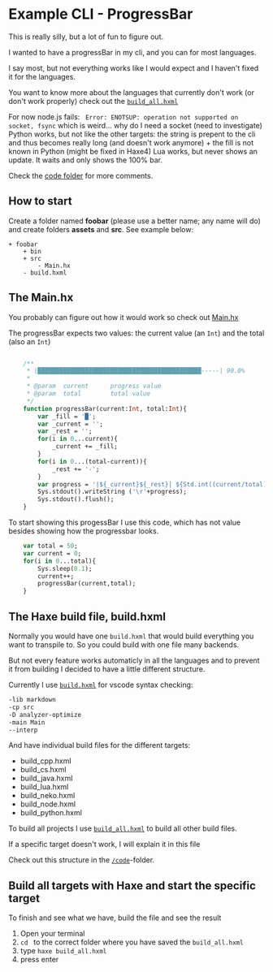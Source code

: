 # Example CLI - ProgressBar


This is really silly, but a lot of fun to figure out.

I wanted to have a progressBar in my cli, and you can for most languages.


I say most, but not everything works like I would expect and I haven't fixed it for the languages.

You want to know more about the languages that currently don't work (or don't work properly) check out the [`build_all.hxml`](code/build_all.hxml)


For now node.js fails: ` Error: ENOTSUP: operation not supported on socket, fsync` which is weird... why do I need a socket (need to investigate)
Python works, but not like the other targets: the string is prepent to the cli and thus becomes really long (and doesn't work anymore) + the fill is not known in Python (might be fixed in Haxe4)
Lua works, but never shows an update. It waits and only shows the 100% bar.


Check the [code folder](code) for more comments.






## How to start

Create a folder named **foobar** (please use a better name; any name will do) and create folders **assets** and **src**.
See example below:

```
+ foobar
	+ bin
	+ src
		- Main.hx
	- build.hxml
```



## The Main.hx

You probably can figure out how it would work so check out [Main.hx](code/src/Main.hx)

The progressBar expects two values: the current value (an `Int`) and the total (also an `Int`)

```haxe

	/**
	 * |█████████████████████████████████████████████-----| 90.0%
	 *
	 * @param  current 		progress value
	 * @param  total   		total value
	 */
	function progressBar(current:Int, total:Int){
		var _fill = '█';
		var _current = '';
		var _rest = '';
		for(i in 0...current){
			_current += _fill;
		}
		for(i in 0...(total-current)){
			_rest += '-';
		}
		var progress = '|${_current}${_rest}| ${Std.int((current/total)*100)}%';
		Sys.stdout().writeString ('\r'+progress);
		Sys.stdout().flush();
	}
```

To start showing this progessBar I use this code, which has not value besides showing how the progressbar looks.

```haxe
	var total = 50;
	var current = 0;
	for(i in 0...total){
		Sys.sleep(0.1);
		current++;
		progressBar(current,total);
	}

```




## The Haxe build file, build.hxml

Normally you would have one `build.hxml` that would build everything you want to transpile to.
So you could build with one file many backends.

But not every feature works automaticly in all the languages and to prevent it from building I decided to have a little different structure.

Currently I use [`build.hxml`](/code/build.hxml) for vscode syntax checking:

```bash
-lib markdown
-cp src
-D analyzer-optimize
-main Main
--interp
```

And have individual build files for the different targets:

- build_cpp.hxml
- build_cs.hxml
- build_java.hxml
- build_lua.hxml
- build_neko.hxml
- build_node.hxml
- build_python.hxml

To build all projects I use [`build_all.hxml`](/code/build_all.hxml) to build all other build files.

If a specific target doesn't work, I will explain it in this file


Check out this structure in the [`/code`](/code)-folder.



## Build all targets with Haxe and start the specific target

To finish and see what we have, build the file and see the result

1. Open your terminal
2. `cd ` to the correct folder where you have saved the `build_all.hxml`
3. type `haxe build_all.hxml`
4. press enter



